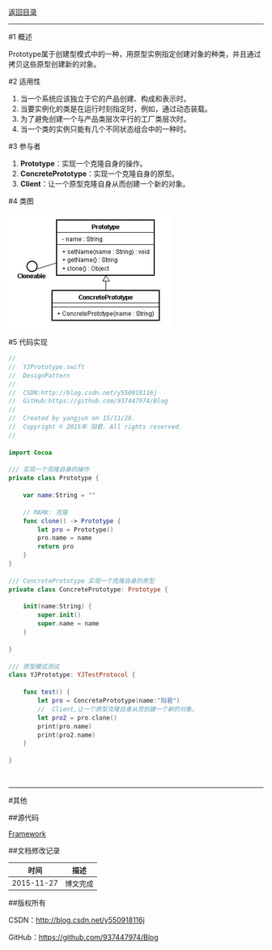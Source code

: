 [返回目录](https://github.com/937447974/Blog/blob/master/架构设计/23设计模式之目录.md)

----------

#1 概述

Prototype属于创建型模式中的一种，用原型实例指定创建对象的种类，并且通过拷贝这些原型创建新的对象。

#2 适用性

1. 当一个系统应该独立于它的产品创建、构成和表示时。
2. 当要实例化的类是在运行时刻指定时，例如，通过动态装载。
3. 为了避免创建一个与产品类层次平行的工厂类层次时。
4. 当一个类的实例只能有几个不同状态组合中的一种时。

#3 参与者

1. **Prototype**：实现一个克隆自身的操作。
2. **ConcretePrototype**：实现一个克隆自身的原型。
3. **Client**：让一个原型克隆自身从而创建一个新的对象。

#4 类图

![DDl-1](https://raw.githubusercontent.com/937447974/Blog/master/Resources/2015112704.png)

#5 代码实现

```swift
//
//  YJPrototype.swift
//  DesignPattern
//
//  CSDN:http://blog.csdn.net/y550918116j
//  GitHub:https://github.com/937447974/Blog
//
//  Created by yangjun on 15/11/26.
//  Copyright © 2015年 阳君. All rights reserved.
//

import Cocoa

/// 实现一个克隆自身的操作
private class Prototype {

    var name:String = ""
    
    // MARK: 克隆
    func clone() -> Prototype {
        let pro = Prototype()
        pro.name = name
        return pro
    }
}

/// ConcretePrototype 实现一个克隆自身的原型
private class ConcretePrototype: Prototype {
    
    init(name:String) {
        super.init()
        super.name = name
    }
    
}

/// 原型模式测试
class YJPrototype: YJTestProtocol {
    
    func test() {
        let pro = ConcretePrototype(name:"阳君")
        //  Client,让一个原型克隆自身从而创建一个新的对象。
        let pro2 = pro.clone()
        print(pro.name)
        print(pro2.name)
    }
    
}
```

&#160;

----------

#其他

##源代码

[Framework](https://github.com/937447974/Framework)

##文档修改记录

| 时间 | 描述 |
| ---- | ---- |
| 2015-11-27 | 博文完成 |

##版权所有

CSDN：http://blog.csdn.net/y550918116j

GitHub：https://github.com/937447974/Blog